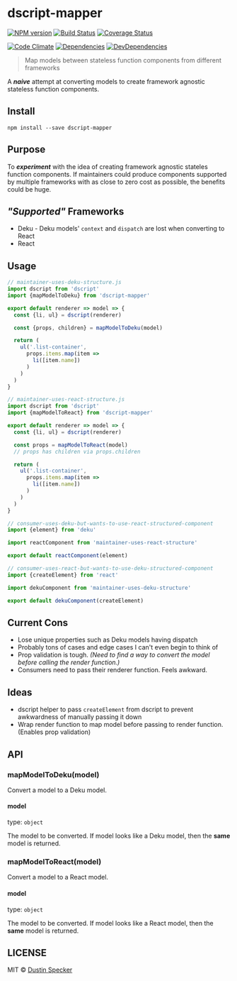 # dscript-mapper
[![NPM version](https://badge.fury.io/js/dscript-mapper.svg)](https://badge.fury.io/js/dscript-mapper)
[![Build Status](https://travis-ci.org/dustinspecker/dscript-mapper.svg)](https://travis-ci.org/dustinspecker/dscript-mapper)
[![Coverage Status](https://img.shields.io/coveralls/dustinspecker/dscript-mapper.svg)](https://coveralls.io/r/dustinspecker/dscript-mapper?branch=master)

[![Code Climate](https://codeclimate.com/github/dustinspecker/dscript-mapper/badges/gpa.svg)](https://codeclimate.com/github/dustinspecker/dscript-mapper)
[![Dependencies](https://david-dm.org/dustinspecker/dscript-mapper.svg)](https://david-dm.org/dustinspecker/dscript-mapper/#info=dependencies&view=table)
[![DevDependencies](https://david-dm.org/dustinspecker/dscript-mapper/dev-status.svg)](https://david-dm.org/dustinspecker/dscript-mapper/#info=devDependencies&view=table)

> Map models between stateless function components from different frameworks

A ***naive*** attempt at converting models to create framework agnostic stateless function components.

## Install
```
npm install --save dscript-mapper
```

## Purpose

To ***experiment*** with the idea of creating framework agnostic stateles function components. If maintainers could produce components supported by multiple frameworks with as close to
zero cost as possible, the benefits could be huge.

## *"Supported"* Frameworks
- Deku - Deku models' `context` and `dispatch` are lost when converting to React
- React

## Usage
```javascript
// maintainer-uses-deku-structure.js
import dscript from 'dscript'
import {mapModelToDeku} from 'dscript-mapper'

export default renderer => model => {
  const {li, ul} = dscript(renderer)

  const {props, children} = mapModelToDeku(model)

  return (
    ul('.list-container',
      props.items.map(item =>
        li([item.name])
      )
    )
  )  
}
```

```javascript
// maintainer-uses-react-structure.js
import dscript from 'dscript'
import {mapModelToReact} from 'dscript-mapper'

export default renderer => model => {
  const {li, ul} = dscript(renderer)

  const props = mapModelToReact(model)
  // props has children via props.children

  return (
    ul('.list-container',
      props.items.map(item =>
        li([item.name])
      )
    )
  )  
}

```

```javascript
// consumer-uses-deku-but-wants-to-use-react-structured-component
import {element} from 'deku'

import reactComponent from 'maintainer-uses-react-structure'

export default reactComponent(element)
```

```javascript
// consumer-uses-react-but-wants-to-use-deku-structured-component
import {createElement} from 'react'

import dekuComponent from 'maintainer-uses-deku-structure'

export default dekuComponent(createElement)
```

## Current Cons

- Lose unique properties such as Deku models having dispatch
- Probably tons of cases and edge cases I can't even begin to think of
- Prop validation is tough. *(Need to find a way to convert the model before calling the render function.)*
- Consumers need to pass their renderer function. Feels awkward.

## Ideas
- dscript helper to pass `createElement` from dscript to prevent awkwardness of manually passing it down
- Wrap render function to map model before passing to render function. (Enables prop validation)

## API

### mapModelToDeku(model)
Convert a model to a Deku model.

#### model
type: `object`

The model to be converted. If model looks like a Deku model, then the **same** model is returned.

### mapModelToReact(model)
Convert a model to a React model.

#### model
type: `object`

The model to be converted. If model looks like a React model, then the **same** model is returned.

## LICENSE
MIT © [Dustin Specker](https://github.com/dustinspecker)
